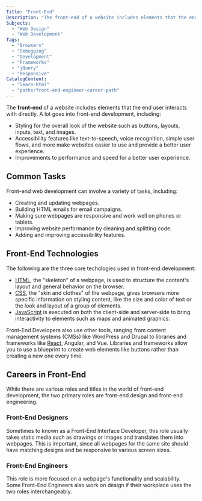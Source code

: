 ```yaml
---
Title: "Front-End"
Description: "The front-end of a website includes elements that the end user interacts with directly."
Subjects:
  - "Web Design"
  - "Web Development"
Tags:
  - "Browsers"
  - "Debugging"
  - "Development"
  - "Frameworks"
  - "jQuery"
  - "Responsive"
CatalogContent:
  - "learn-html"
  - "paths/front-end-engineer-career-path"
---
```


<link rel=“canonical” href="https://www.codecademy.com/resources/blog/what-is-front-end/" />

The **front-end** of a website includes elements that the end user interacts with directly. A lot goes into front-end development, including:

- Styling for the overall look of the website such as buttons, layouts, inputs, text, and images.
- Accessibility features like text-to-speech, voice recognition, simple user flows, and more make websites easier to use and provide a better user experience.
- Improvements to performance and speed for a better user experience.

## Common Tasks

Front-end web development can involve a variety of tasks, including:

- Creating and updating webpages.
- Building HTML emails for email campaigns.
- Making sure webpages are responsive and work well on phones or tablets.
- Improving website performance by cleaning and splitting code.
- Adding and improving accessibility features.

## Front-End Technologies

The following are the three core techologies used in front-end development:

- [HTML](https://www.codecademy.com/resources/docs/html), the "skeleton" of a webpage, is used to structure the content's layout and general behavior on the browser.
- [CSS](https://www.codecademy.com/resources/docs/css), the "skin and clothes" of the webpage, gives browsers more specific information on styling content, like the size and color of text or the look and layout of a group of elements.
- [JavaScript](https://www.codecademy.com/resources/docs/javascript) is executed on both the client-side and server-side to bring interactivity to elements such as maps and animated graphics.

Front-End Developers also use other tools, ranging from content management systems (CMSs) like WordPress and Drupal to libraries and frameworks like [React](https://www.codecademy.com/resources/docs/react), Angular, and Vue. Libraries and frameworks allow you to use a blueprint to create web elements like buttons rather than creating a new one every time.

## Careers in Front-End

While there are various roles and titles in the world of front-end development, the two primary roles are front-end design and front-end engineering.

### Front-End Designers

Sometimes to known as a Front-End Interface Developer, this role usually takes static media such as drawings or images and translates them into webpages. This is important, since all webpages for the same site should have matching designs and be responsive to various screen sizes.

### Front-End Engineers

This role is more focused on a webpage's functionality and scalability. Some Front-End Engineers also work on design if their workplace uses the two roles interchangeably.
